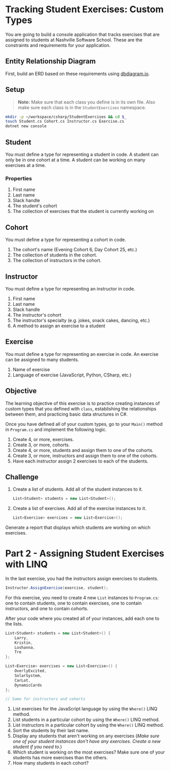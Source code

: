 # Tracking Student Exercises: Custom Types

You are going to build a console application that tracks exercises that are assigned to students at Nashville Software School. These are the constraints and requirements for your application.

## Entity Relationship Diagram

First, build an ERD based on these requirements using [dbdiagram.io](https://dbdiagram.io).

## Setup

> **Note:** Make sure that each class you define is in its own file. Also make sure each class is in the `StudentExercises` namespace.

```sh
mkdir -p ~/workspace/csharp/StudentExercises && cd $_
touch Student.cs Cohort.cs Instructor.cs Exercise.cs
dotnet new console
```


## Student

You must define a type for representing a student in code. A student can only be in one cohort at a time. A student can be working on many exercises at a time.

### Properties

1. First name
1. Last name
1. Slack handle
1. The student's cohort
1. The collection of exercises that the student is currently working on

## Cohort

You must define a type for representing a cohort in code.

1. The cohort's name (Evening Cohort 6, Day Cohort 25, etc.)
1. The collection of students in the cohort.
1. The collection of instructors in the cohort.

## Instructor

You must define a type for representing an instructor in code.

1. First name
1. Last name
1. Slack handle
1. The instructor's cohort
1. The instructor's specialty (e.g. jokes, snack cakes, dancing, etc.)
1. A method to assign an exercise to a student

## Exercise

You must define a type for representing an exercise in code. An exercise can be assigned to many students.

1. Name of exercise
1. Language of exercise (JavaScript, Python, CSharp, etc.)

## Objective

The learning objective of this exercise is to practice creating instances of custom types that you defined with `class`, establishing the relationships between them, and practicing basic data structures in C#.

Once you have defined all of your custom types, go to your `Main()` method in `Program.cs` and implement the following logic.

1. Create 4, or more, exercises.
1. Create 3, or more, cohorts.
1. Create 4, or more, students and assign them to one of the cohorts.
1. Create 3, or more, instructors and assign them to one of the cohorts.
1. Have each instructor assign 2 exercises to each of the students.

## Challenge

1. Create a list of students. Add all of the student instances to it.
    ```cs
    List<Student> students = new List<Student>();
    ```
1. Create a list of exercises. Add all of the exercise instances to it.
    ```cs
    List<Exercise> exercises = new List<Exercise>();
    ```

Generate a report that displays which students are working on which exercises.

# Part 2 - Assigning Student Exercises with LINQ
In the last exercise, you had the instructors assign exercises to students.

```cs
Instructor.AssignExercise(exercise, student);
```

For this exercise, you need to create 4 new `List` instances to `Program.cs`: one to contain students, one to contain exercises, one to contain instructors, and one to contain cohorts.

After your code where you created all of your instances, add each one to the lists.

```cs
List<Student> students = new List<Student>() {
    Larry,
    Kristin,
    Loshanna,
    Tre
};

List<Exercise> exercises = new List<Exercise>() {
    OverlyExcited,
    SolarSystem,
    CarLot,
    DynamicCards
};

// Same for instructors and cohorts
```

1. List exercises for the JavaScript language by using the `Where()` LINQ method.
1. List students in a particular cohort by using the `Where()` LINQ method.
1. List instructors in a particular cohort by using the `Where()` LINQ method.
1. Sort the students by their last name.
1. Display any students that aren't working on any exercises (_Make sure one of your student instances don't have any exercises. Create a new student if you need to._)
1. Which student is working on the most exercises? Make sure one of your students has more exercises than the others.
1. How many students in each cohort?

